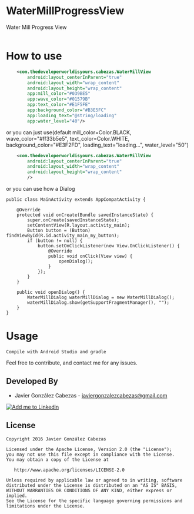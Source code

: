 # WaterMillProgressView
Water Mill Progress View

<img src="http://thedeveloperworldisyours.com/wp-content/uploads/videoBlue.gif"  alt="" />


# How to use
````xml
    <com.thedeveloperworldisyours.cabezas.WaterMillView
        android:layout_centerInParent="true"
        android:layout_width="wrap_content"
        android:layout_height="wrap_content"
        app:mill_color="#039BE5"
        app:wave_color="#01579B"
        app:text_color="#E1F5FE"
        app:background_color="#B3E5FC"
        app:loading_text="@string/loading"
        app:water_level="40"/>
````
or you can just use(default mill_color=Color.BLACK, wave_color="#ff33b5e5", text_color=Color.WHITE, background_color="#E3F2FD", loading_text="loading...", water_level="50")
````xml
    <com.thedeveloperworldisyours.cabezas.WaterMillView
        android:layout_centerInParent="true"
        android:layout_width="wrap_content"
        android:layout_height="wrap_content"
        />
````

or you can use how a Dialog

```  
public class MainActivity extends AppCompatActivity {

    @Override
    protected void onCreate(Bundle savedInstanceState) {
        super.onCreate(savedInstanceState);
        setContentView(R.layout.activity_main);
        Button button = (Button) findViewById(R.id.activity_main_my_button);
        if (button != null) {
            button.setOnClickListener(new View.OnClickListener() {
                @Override
                public void onClick(View view) {
                    openDialog();
                }
            });
        }
    }

    public void openDialog() {
        WaterMillDialog waterMillDialog = new WaterMillDialog();
        waterMillDialog.show(getSupportFragmentManager(), "");
    }
}
```
    

# Usage
    Compile with Android Studio and gradle


Feel free to contribute, and contact me for any issues.

Developed By
------------
* Javier González Cabezas - <javiergonzalezcabezas@gmail.com>

<a href="https://es.linkedin.com/in/javier-gonz%C3%A1lez-cabezas-8b4b2231">
  <img alt="Add me to Linkedin" src="https://github.com/JorgeCastilloPrz/EasyMVP/blob/master/art/linkedin.png" />
</a>

License
-------

    Copyright 2016 Javier González Cabezas

    Licensed under the Apache License, Version 2.0 (the "License");
    you may not use this file except in compliance with the License.
    You may obtain a copy of the License at

       http://www.apache.org/licenses/LICENSE-2.0

    Unless required by applicable law or agreed to in writing, software
    distributed under the License is distributed on an "AS IS" BASIS,
    WITHOUT WARRANTIES OR CONDITIONS OF ANY KIND, either express or implied.
    See the License for the specific language governing permissions and
    limitations under the License.
